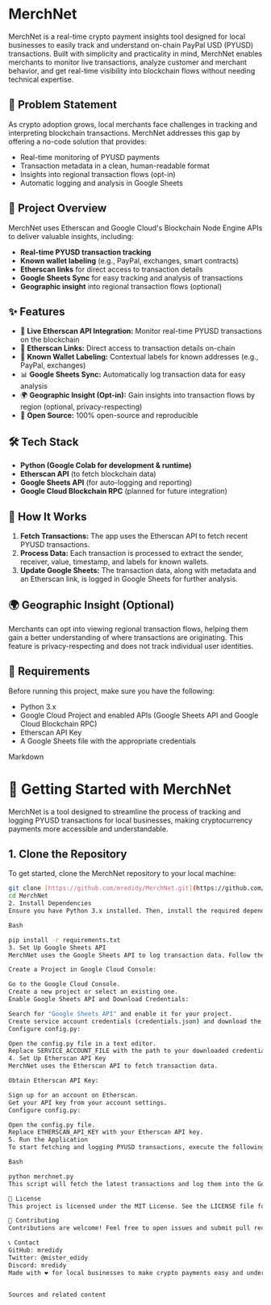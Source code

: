 # MerchNet

MerchNet is a real-time crypto payment insights tool designed for local businesses to easily track and understand on-chain PayPal USD (PYUSD) transactions. Built with simplicity and practicality in mind, MerchNet enables merchants to monitor live transactions, analyze customer and merchant behavior, and get real-time visibility into blockchain flows without needing technical expertise.

## 🚀 Problem Statement

As crypto adoption grows, local merchants face challenges in tracking and interpreting blockchain transactions. MerchNet addresses this gap by offering a no-code solution that provides:

- Real-time monitoring of PYUSD payments
- Transaction metadata in a clean, human-readable format
- Insights into regional transaction flows (opt-in)
- Automatic logging and analysis in Google Sheets

## 🧩 Project Overview

MerchNet uses Etherscan and Google Cloud's Blockchain Node Engine APIs to deliver valuable insights, including:

- **Real-time PYUSD transaction tracking**
- **Known wallet labeling** (e.g., PayPal, exchanges, smart contracts)
- **Etherscan links** for direct access to transaction details
- **Google Sheets Sync** for easy tracking and analysis of transactions
- **Geographic insight** into regional transaction flows (optional)

## ✨ Features

- 🧾 **Live Etherscan API Integration:** Monitor real-time PYUSD transactions on the blockchain
- 🔗 **Etherscan Links:** Direct access to transaction details on-chain
- 🧠 **Known Wallet Labeling:** Contextual labels for known addresses (e.g., PayPal, exchanges)
- 📊 **Google Sheets Sync:** Automatically log transaction data for easy analysis
- 🌍 **Geographic Insight (Opt-in):** Gain insights into transaction flows by region (optional, privacy-respecting)
- 🧪 **Open Source:** 100% open-source and reproducible

## 🛠 Tech Stack

- **Python (Google Colab for development & runtime)**
- **Etherscan API** (to fetch blockchain data)
- **Google Sheets API** (for auto-logging and reporting)
- **Google Cloud Blockchain RPC** (planned for future integration)

## 🔄 How It Works

1. **Fetch Transactions:** The app uses the Etherscan API to fetch recent PYUSD transactions.
2. **Process Data:** Each transaction is processed to extract the sender, receiver, value, timestamp, and labels for known wallets.
3. **Update Google Sheets:** The transaction data, along with metadata and an Etherscan link, is logged in Google Sheets for further analysis.

## 🌍 Geographic Insight (Optional)

Merchants can opt into viewing regional transaction flows, helping them gain a better understanding of where transactions are originating. This feature is privacy-respecting and does not track individual user identities.

## 📝 Requirements

Before running this project, make sure you have the following:

- Python 3.x
- Google Cloud Project and enabled APIs (Google Sheets API and Google Cloud Blockchain RPC)
- Etherscan API Key
- A Google Sheets file with the appropriate credentials

Markdown

# 🏁 Getting Started with MerchNet

MerchNet is a tool designed to streamline the process of tracking and logging PYUSD transactions for local businesses, making cryptocurrency payments more accessible and understandable.

## 1. Clone the Repository

To get started, clone the MerchNet repository to your local machine:

```bash
git clone [https://github.com/mredidy/MerchNet.git](https://github.com/mredidy/MerchNet.git)
cd MerchNet
2. Install Dependencies
Ensure you have Python 3.x installed. Then, install the required dependencies using pip:

Bash

pip install -r requirements.txt
3. Set Up Google Sheets API
MerchNet uses the Google Sheets API to log transaction data. Follow these steps to set it up:

Create a Project in Google Cloud Console:

Go to the Google Cloud Console.
Create a new project or select an existing one.   
Enable Google Sheets API and Download Credentials:

Search for "Google Sheets API" and enable it for your project.
Create service account credentials (credentials.json) and download the file.
Configure config.py:

Open the config.py file in a text editor.
Replace SERVICE_ACCOUNT_FILE with the path to your downloaded credentials.json file.
4. Set Up Etherscan API Key
MerchNet uses the Etherscan API to fetch transaction data.

Obtain Etherscan API Key:

Sign up for an account on Etherscan.
Get your API key from your account settings.
Configure config.py:

Open the config.py file.
Replace ETHERSCAN_API_KEY with your Etherscan API key.
5. Run the Application
To start fetching and logging PYUSD transactions, execute the following command:

Bash

python merchnet.py
This script will fetch the latest transactions and log them into the Google Sheet specified in your configuration.

📜 License
This project is licensed under the MIT License. See the LICENSE file for more details.

🤝 Contributing
Contributions are welcome! Feel free to open issues and submit pull requests to help improve MerchNet.   

📞 Contact
GitHub: mredidy
Twitter: @mister_edidy
Discord: mredidy
Made with ❤️ for local businesses to make crypto payments easy and understandable.


Sources and related content

